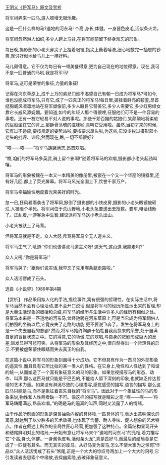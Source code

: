 [王明义《将军马》原文及赏析](https://www.vrrw.net/wx/15299.html)

将军祠弄来一匹马,游人顿增无限乐趣。

这是一匹什么样的马?道地的河东马! 个高,身长,体健。一身酱色皮毛,活似条火龙。

将军祠忽然游人如织,多少人跨上马背,在将军祠前留下终身难忘的形象。

每日晚,摄影部的小老头鼻尖子上挂着眼镜,指尖上蘸着唾液,细心地数完一抽屉的钞票,就讨好似地给马儿上一槽好料。

马儿颇得意。它不仅为每日有一顿美餐得意,更为自己现在的地位得意。现在,我可不是一匹普通的马哟,我是将军马!

将军马,这可是荣誉的象征,力量的象征!

记得在河东草原上,成千上万的弟兄们谁不渴望自己有朝一日成为将军马?可如今,谁也没能成将军马,只有它,成了一匹真正的将军马!每日里,披挂着鲜亮的鞍銮,昂首挺胸威风凛凛地站在将军塑像前,多少人瞩目它赞美它,多少人需要它,多少红男绿女靠它长威风添妩媚。要知道,如今的年轻人那个得很哩,征服他们可不是一件容易的事啦。还有一桩它轻易不对人说的事呢。那些千娇百媚的姑娘们,笑颠颠地将柔软的屁股坐在它的背上,那酥骨荡魂的滋味哟,真叫它受用啦。虽然,当初才来的时候,它有过不适应,要按规定的姿势站啦,要按要求昂头啦,为这些,它没少挨过摄影部小老头的批评、训斥,然而现在,瞧,一切不都很好?

“咴——咴——”将军马踌躇满志,昂首欢唱。

“瞧,咱们的将军马多英武,骑上留个影啊!”随着将军马的欢唱,摄影部小老头起劲叫嚷。

将军马的形象被镶在一本又一本精美的像册里,被嵌在一个又一个华丽的镜框里,还有好几回,都上了荧光屏幕。将军马风光全国上下,饮誉千家万户。

将军马幸福愉快地度着光荣美好的时光。

忽一日,狂风暴雨袭击了将军祠,掀倒了摄影部的小铁皮房,摄影的小老头眼镜被砸烂,人被砸个半死。将军祠位于荒山野地,小老头急要送出去抢救。要车,电话线断了。正乱着,一游客急中生智,建议派将军马送小老头出山。

小老头被驮上了马背。

但将军马就是不走。众人大怒,斥骂将军马全无人道主义。

将军马生气了,吼道:“你们也该讲点马道主义呀! 这天气,这山道,我能走吗?”

众人又吼:“你是将军马!”

将军马哭了: “跟你们说实话,我早忘了先用哪条腿走路啦。”

众人活活愣成了石头。

选自《小说界》1989年第4期



【赏析】 作品采用拟人化的手法,描绘事件,寓有很强的哲理性。在实际生活中,将军马当然不会有心理活动,更不会开口说话,但是将军马的经历所显示出来的哲理,却是大量生活现象的概括和总结,将军马的经历与生活中许多人的经历有相似之处。将军马本来是一匹道地的河东马,曾经驰骋在河东草原上,可是当它成为将军祠供人们拍照的坐骑以后,它竟丧失了走路的功能,更不要说飞奔了。发生在将军马身上的是一个失去自我的悲剧! 然而,将军马始终陶醉于牺牲自我而换来的荣誉,处于自满自足的盲目状态之中。它的得意,它的骄傲,它的欢唱,与自身的悲剧形成巨大的反差,越发显得可悲可笑。从将军马的形象及其经历之中,很自然得出一个哲理性的启示:不要被虚荣蒙住眼睛而失去真正的自我。

在这篇小说中,将军马的形象刻画得十分成功。它不但具有作为一匹马的外部形象的逼真性,而且具有它所比拟的某一类人的性格。在它身上,物性和人性达到了和谐的统一,从而塑造了一个富有象征意义的马的形象。如果忽视描写马的形态、动作、叫声,那么这匹马就只能是干巴巴的,不能给人留下深刻的印象,也就缺乏传达哲理的艺术力量。如果没有淋漓尽致的心理描写,感觉感受的描写,语言的描写,那么这匹马只能是马,而不是象征着丧失自我的“将军马”。因此对于一个象征性的马的形象来说,物性和人性两者缺一不可。像这样的描写就是精彩之笔:“咴——咴——’将军马踌躇满志,昂首欢唱。”的确是马的逼真的叫声,同时又流露了人的情绪。

由于作品所刻画的形象是深含抽象内容的具体物,一匹具体的马,表达出意味深长的寓意,就达到了以少胜多的艺术效果,也体现了含蓄、耐人寻味、促人想象的艺术特点。作者在叙述上所作的全局性匠心经营,更加强了这种特点。全篇结构显现开头和结尾鲜明对比的格局,一开始有意让将军马来个“道地的河东马”的亮相,着力描写它“个高,身长,体健。一身酱色皮毛,活似条火龙”,真是匹好马,而最后的结局竟是它成了一匹徒有其名、而无其实的废马。从好马变为废马,怎么不使大家为之惊愕?作品以“众人活活愣成了石头”煞尾,正是一个大大的惊叹号再加上一个大大的问号,它引发读者去思索个中缘故,去探幽索隐,去破译象征意义。

